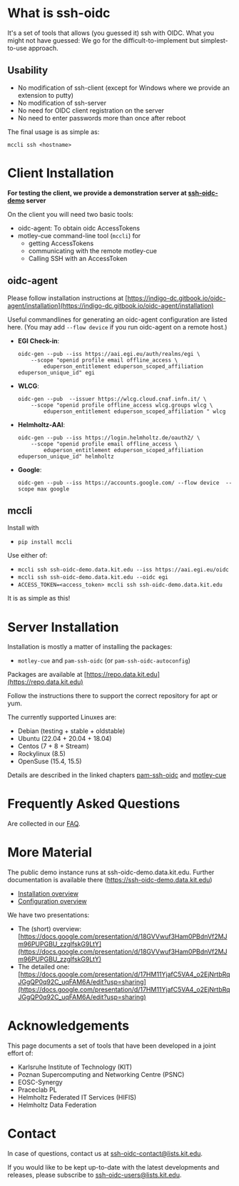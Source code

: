 # What is ssh-oidc

It's a set of tools that allows (you guessed it) ssh with OIDC. What you
might not have guessed: We go for the difficult-to-implement but
simplest-to-use approach.

## Usability

- No modification of ssh-client (except for Windows where we provide an extension to putty)
- No modification of ssh-server
- No need for OIDC client registration on the server
- No need to enter passwords more than once after reboot

The final usage is as simple as:
```
mccli ssh <hostname>
```

<!--## Features-->
<!--The tools the we use and describe in this context will offer many-->
<!--features.-->
<!---->
<!--- The PAM MODULE **pam-ssh-oidc** allows ssh to accept Access Tokens in-->
<!--    addition to passwords.-->
<!--- The Mapping Daemon **motley-cue** is an additional daemon on the ssh-->
<!--    server. It is in charge of "the magic behind the scenes" and deserves-->
<!--    special attention by the ssh server administrators! It is in charge of-->
<!--    several tasks:-->
<!--    - Authorisation Decision: Is an incoming user welcome on the system or-->
<!--        not. `motley-cue` offers **two dimensions** for making this decision:-->
<!--        - **Membership**: -->
<!--            - Memebership in a *Virtual Organisation* (a-->
<!--                group managed remotely, e.g. on an OIDC Provider). A system-->
<!--                administrator essentially delegates the decision which users-->
<!--                may log in to the system to the administrator of the Virtual-->
<!--                Organisation.-->
<!--            - *Individual Users*: Of course, it is also possible to authorise-->
<!--                individual users (just as before). However, now users are-->
<!--                identified by the OIDC `sub` and `iss` claims.-->
<!--        - **Assuranc**: The second dimension is based on **how well a user-->
<!--            is known**. We use the [Refeds Assurance-->
<!--            Framework](https://refeds.org/assurance) to describe a user.-->
<!--            -->
<!--        This allows to only give logins to users that are in a-->
<!--        specific group AND have a certain level of assurance.-->
<!--- A commandline tool **oidc-agent** that provides the functions for-->
<!--`ssh-agent` but for ssh.-->
<!--- A commandline wrapper **mcc-ssh** that -->
<!--    - gets you an AccessToken-->
<!--    - gets you an account on the remote (talks with `motley-cue`)-->
<!--    - calls ssh and passes the AccessToken-->


# Client Installation

**For testing the client, we provide a demonstration server at
[ssh-oidc-demo](https://ssh-oidc-demo.data.kit.edu) server**


On the client you will need two basic tools:

- oidc-agent: To obtain oidc AccessTokens
- motley-cue command-line tool (`mccli`) for
    - getting AccessTokens
    - communicating with the remote motley-cue
    - Calling SSH with an AccessToken


## oidc-agent
Please follow installation instructions at
[https://indigo-dc.gitbook.io/oidc-agent/installation](https://indigo-dc.gitbook.io/oidc-agent/installation)

Useful commandlines for generating an oidc-agent configuration are listed
here. (You may add `--flow device` if you run oidc-agent on a remote
host.)

- **EGI Check-in**:
    ```
    oidc-gen --pub --iss https://aai.egi.eu/auth/realms/egi \
        --scope "openid profile email offline_access \
            eduperson_entitlement eduperson_scoped_affiliation eduperson_unique_id" egi
    ```
- **WLCG**: 
    ```
    oidc-gen --pub  --issuer https://wlcg.cloud.cnaf.infn.it/ \
        --scope "openid profile offline_access wlcg.groups wlcg \
            eduperson_entitlement eduperson_scoped_affiliation " wlcg
    ```
- **Helmholtz-AAI**: 
    ```
    oidc-gen --pub --iss https://login.helmholtz.de/oauth2/ \
        --scope "openid profile email offline_access \
            eduperson_entitlement eduperson_scoped_affiliation eduperson_unique_id" helmholtz
    ```
- **Google**: 
    ```
    oidc-gen --pub --iss https://accounts.google.com/ --flow device  --scope max google
    ```

<!--
oidc agent is available as packages via [https://repo.data.kit.edu](https://repo.data.kit.edu)

Follow the instructions there to support the correct repository for apt or yum.

The currently supported Linuxes are:
- Debian (stable + testing)
- Ubuntu (20.04 + 18.04)
- Centos (7 + 8)

Install with either of:
- `apt-get install oidc-agent`
- `yum install oidc-agent`

For any other Linux distributions, you will have to [install from source](https://indigo-dc.gitbook.io/oidc-agent/installation/install#from-source).

For MacOS, follow the instructions at [https://indigo-dc.gitbook.io/oidc-agent/macos/installation](https://indigo-dc.gitbook.io/oidc-agent/macos/installation).
    
You will need to create an oidc-agent configuration. The shortest commandline for this is:
` oidc-gen --pub --issuer https://aai.egi.eu/oidc --scope "openid profile email offline_access eduperson_entitlement eduperson_scoped_affiliation eduperson_unique_id" egi`

For more information there is a [gitbook](https://indigo-dc.gitbooks.io/oidc-agent) and the
[github](https://github.com/indigo-dc/oidc-agent) page.
-->

## mccli

Install with

- `pip install mccli`

Use either of:

- `mccli ssh ssh-oidc-demo.data.kit.edu --iss https://aai.egi.eu/oidc`
- `mccli ssh ssh-oidc-demo.data.kit.edu --oidc egi`
- `ACCESS_TOKEN=<access_token> mccli ssh ssh-oidc-demo.data.kit.edu`

It is as simple as this!


# Server Installation

Installation is mostly a matter of installing the packages:
- `motley-cue` and `pam-ssh-oidc` (or `pam-ssh-oidc-autoconfig`)

Packages are available at [https://repo.data.kit.edu](https://repo.data.kit.edu)

Follow the instructions there to support the correct repository for apt or yum.

The currently supported Linuxes are:
- Debian (testing + stable + oldstable)
- Ubuntu (22.04 + 20.04 + 18.04)
- Centos (7 + 8 + Stream)
- Rockylinux (8.5)
- OpenSuse (15.4, 15.5)


Details are described in the linked chapters
[pam-ssh-oidc](pam-ssh-oidc.md) and [motley-cue](motley-cue.md)

# Frequently Asked Questions

Are collected in our [FAQ](faq.md).

# More Material

The public demo instance runs at ssh-oidc-demo.data.kit.edu. Further
documentation is available there (<https://ssh-oidc-demo.data.kit.edu>)

- [Installation overview](installation.md)
- [Configuration overview](configuration.md)

We have two presentations:
- The (short) overview: [https://docs.google.com/presentation/d/18GVVwuf3Ham0PBdnVf2MJm96PUPGBU_zzglfskG9LtY](https://docs.google.com/presentation/d/18GVVwuf3Ham0PBdnVf2MJm96PUPGBU_zzglfskG9LtY)
- The detailed one: [https://docs.google.com/presentation/d/17HM11YjafC5VA4_o2EjNrtbRqJGgQP0q92C_uqFAM6A/edit?usp=sharing](https://docs.google.com/presentation/d/17HM11YjafC5VA4_o2EjNrtbRqJGgQP0q92C_uqFAM6A/edit?usp=sharing)

# Acknowledgements

This page documents a set of tools that have been developed in a joint
effort of:
- Karlsruhe Institute of Technology (KIT)
- Poznan Supercomputing and Networking Centre (PSNC)
- EOSC-Synergy
- Praceclab PL
- Helmholtz Federated IT Services (HIFIS)
- Helmholtz Data Federation

# Contact

In case of questions, contact us at [ssh-oidc-contact@lists.kit.edu](mailto:ssh-oidc-contact@lists.kit.edu).

If you would like to be kept up-to-date with the latest developments and releases, please subscribe to [ssh-oidc-users@lists.kit.edu](https://www.lists.kit.edu/sympa/subscribe/ssh-oidc-users).